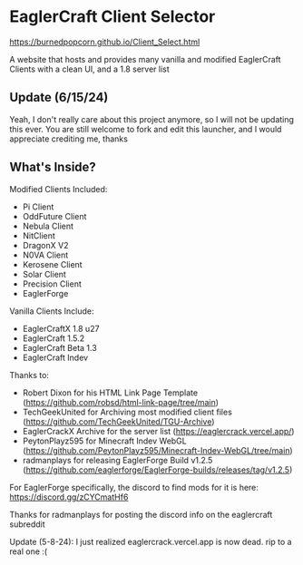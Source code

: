 # EaglerCraft Client Selector

https://burnedpopcorn.github.io/Client_Select.html

A website that hosts and provides many vanilla and modified EaglerCraft Clients with a clean UI, and a 1.8 server list

## Update (6/15/24)
Yeah, I don't really care about this project anymore, so I will not be updating this ever. You are still welcome to fork and edit this launcher, and I would appreciate crediting me, thanks

## What's Inside?
Modified Clients Included:

* Pi Client
* OddFuture Client
* Nebula Client
* NitClient
* DragonX V2
* N0VA Client
* Kerosene Client
* Solar Client
* Precision Client
* EaglerForge

Vanilla Clients Include:
* EaglerCraftX 1.8 u27
* EaglerCraft 1.5.2
* EaglerCraft Beta 1.3
* EaglerCraft Indev

Thanks to:
* Robert Dixon for his HTML Link Page Template (https://github.com/robsd/html-link-page/tree/main)
* TechGeekUnited for Archiving most modified client files (https://github.com/TechGeekUnited/TGU-Archive)
* EaglerCrackX Archive for the server list (https://eaglercrack.vercel.app/)
* PeytonPlayz595 for Minecraft Indev WebGL (https://github.com/PeytonPlayz595/Minecraft-Indev-WebGL/tree/main)
* radmanplays for releasing EaglerForge Build v1.2.5 (https://github.com/eaglerforge/EaglerForge-builds/releases/tag/v1.2.5)

For EaglerForge specifically, the discord to find mods for it is here: https://discord.gg/zCYCmatHf6

Thanks for radmanplays for posting the discord info on the eaglercraft subreddit

Update (5-8-24): I just realized eaglercrack.vercel.app is now dead. rip to a real one :(
